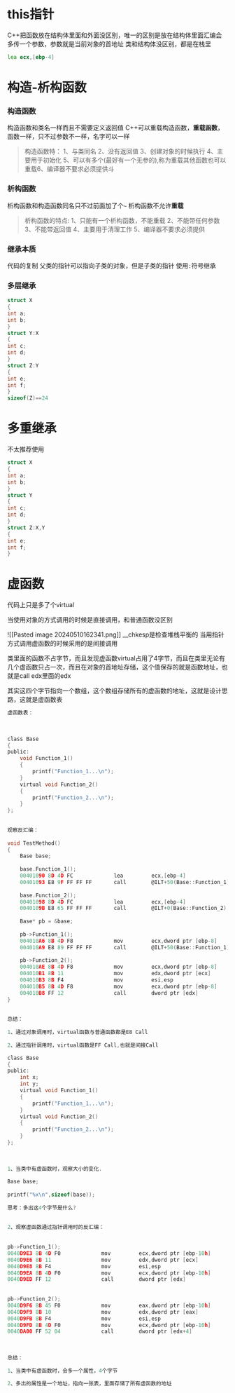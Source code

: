 # this指针
C++把函数放在结构体里面和外面没区别，唯一的区别是放在结构体里面汇编会多传一个参数，参数就是当前对象的首地址
类和结构体没区别，都是在栈里
```asm
lea ecx,[ebp-4]
```

# 构造-析构函数
### 构造函数
构造函数和类名一样而且不需要定义返回值
C++可以重载构造函数，**重载函数**，函数一样，只不过参数不一样，名字可以一样
>构造函数特：
1、与类同名
2、没有返回值
3、创建对象的时候执行
4、主要用于初始化
5、可以有多个(最好有一个无参的),称为重载其他函数也可以重载6、编译器不要求必须提供斗

### 析构函数
析构函数和构造函数同名只不过前面加了个`~`
析构函数不允许**重载**
>析构函数的特点:
1、只能有一个析构函数，不能重载
2、不能带任何参数
3、不能带返回值
4、主要用于清理工作
5、编译器不要求必须提供

### 继承本质
代码的复制
父类的指针可以指向子类的对象，但是子类的指针
使用`:`符号继承
### 多层继承
```C
struct X
{
int a;
int b;
}
struct Y:X
{
int c;
int d;
}
struct Z:Y
{
int e;
int f;
}
sizeof(Z)==24
```

# 多重继承
不太推荐使用
```C
struct X
{
int a;
int b;
}
struct Y
{
int c;
int d;
}
struct Z:X,Y
{
int e;
int f;
}
```

# 虚函数
代码上只是多了个virtual

当使用对象的方式调用的时候是直接调用，和普通函数没区别


![[Pasted image 20240510162341.png]]
\_\_chkesp是检查堆栈平衡的
当用指针方式调用虚函数的时候采用的是间接调用

类里面的函数不占字节，而且发现虚函数virtual占用了4字节，而且在类里无论有几个虚函数只占一次，而且在对象的首地址存储，这个值保存的就是函数地址，也就是call edx里面的edx

其实这四个字节指向一个数组，这个数组存储所有的虚函数的地址，这就是设计思路，这就是虚函数表

```C
虚函数表：				
				
				
				
class Base				
{				
public:				
    void Function_1()				
    {				
        printf("Function_1...\n");				
    }				
    virtual void Function_2()				
    {				
        printf("Function_2...\n");				
    }				
};				
				
				
观察反汇编：				
				
void TestMethod()				
{				
	Base base;			
				
	base.Function_1();			
	00401090 8D 4D FC             lea         ecx,[ebp-4]			
	00401093 E8 9F FF FF FF       call        @ILT+50(Base::Function_1) (00401037)			
				
	base.Function_2();			
	00401098 8D 4D FC             lea         ecx,[ebp-4]			
	0040109B E8 65 FF FF FF       call        @ILT+0(Base::Function_2) (00401005)			
				
	Base* pb = &base;			
				
	pb->Function_1();			
	004010A6 8B 4D F8             mov         ecx,dword ptr [ebp-8]			
	004010A9 E8 89 FF FF FF       call        @ILT+50(Base::Function_1) (00401037)			
				
	pb->Function_2();			
	004010AE 8B 4D F8             mov         ecx,dword ptr [ebp-8]			
	004010B1 8B 11                mov         edx,dword ptr [ecx]			
	004010B3 8B F4                mov         esi,esp			
	004010B5 8B 4D F8             mov         ecx,dword ptr [ebp-8]			
	004010B8 FF 12                call        dword ptr [edx]			
}				
				
				
总结：				
				
1、通过对象调用时，virtual函数与普通函数都是E8 Call				
				
2、通过指针调用时，virtual函数是FF Call,也就是间接Call				

```

```C
class Base							
{							
public:							
    int x;							
    int y;							
    virtual void Function_1()							
    {							
        printf("Function_1...\n");							
    }							
    virtual void Function_2()							
    {							
        printf("Function_2...\n");							
    }							
};							
							
							
							
1、当类中有虚函数时，观察大小的变化.							
							
Base base;							
							
printf("%x\n",sizeof(base));							
							
思考：多出这4个字节是什么?							
							
							
2、观察虚函数通过指针调用时的反汇编：							
							
							
pb->Function_1();							
0040D9E3 8B 4D F0             mov         ecx,dword ptr [ebp-10h]							
0040D9E6 8B 11                mov         edx,dword ptr [ecx]							
0040D9E8 8B F4                mov         esi,esp							
0040D9EA 8B 4D F0             mov         ecx,dword ptr [ebp-10h]							
0040D9ED FF 12                call        dword ptr [edx]							
							
							
pb->Function_2();							
0040D9F6 8B 45 F0             mov         eax,dword ptr [ebp-10h]							
0040D9F9 8B 10                mov         edx,dword ptr [eax]							
0040D9FB 8B F4                mov         esi,esp							
0040D9FD 8B 4D F0             mov         ecx,dword ptr [ebp-10h]							
0040DA00 FF 52 04             call        dword ptr [edx+4]							
							
							
							
总结：							
							
1、当类中有虚函数时，会多一个属性，4个字节							
							
2、多出的属性是一个地址，指向一张表，里面存储了所有虚函数的地址							

```